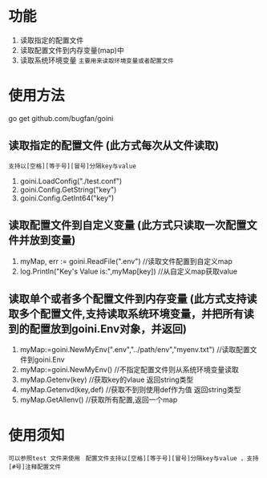 # 功能
1. 读取指定的配置文件
2. 读取配置文件到内存变量(map)中
3. 读取系统环境变量
  ` 主要用来读取环境变量或者配置文件 `

# 使用方法
 go get github.com/bugfan/goini
## 读取指定的配置文件 (此方式每次从文件读取)
  ` 支持以[空格][等于号][冒号]分隔key与value `
1. goini.LoadConfig("./test.conf")
2. goini.Config.GetString("key")
3. goini.Config.GetInt64("key")
## 读取配置文件到自定义变量 (此方式只读取一次配置文件并放到变量)
1. myMap, err := goini.ReadFile(".env")   //读取文件配置到自定义map
2. log.Println("Key's Value is:",myMap[key])  //从自定义map获取value
## 读取单个或者多个配置文件到内存变量 (此方式支持读取多个配置文件,支持读取系统环境变量，并把所有读到的配置放到goini.Env对象，并返回)
1. myMap:=goini.NewMyEnv(".env","../path/env","myenv.txt") //读取配置文件到goini.Env
2. myMap:=goini.NewMyEnv()    //不指定配置文件则从系统环境变量读取
3. myMap.Getenv(key)  //获取key的vlaue 返回string类型
4. myMap.Getenvd(key,def) //获取不到则使用def作为值 返回string类型
5. myMap.GetAllenv()  //获取所有配置,返回一个map

# 使用须知
  ` 可以参照test 文件来使用 `
  ` 配置文件支持以[空格][等于号][冒号]分隔key与value ，支持[#号]注释配置文件`

